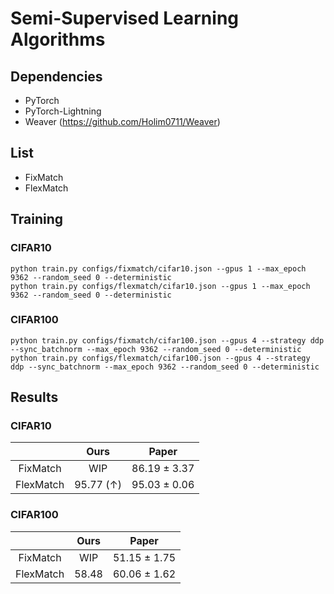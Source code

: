 # Semi-Supervised Learning Algorithms

## Dependencies
- PyTorch
- PyTorch-Lightning
- Weaver (https://github.com/Holim0711/Weaver)

## List
- FixMatch
- FlexMatch

## Training

### CIFAR10
```
python train.py configs/fixmatch/cifar10.json --gpus 1 --max_epoch 9362 --random_seed 0 --deterministic
python train.py configs/flexmatch/cifar10.json --gpus 1 --max_epoch 9362 --random_seed 0 --deterministic
```

### CIFAR100
```
python train.py configs/fixmatch/cifar100.json --gpus 4 --strategy ddp --sync_batchnorm --max_epoch 9362 --random_seed 0 --deterministic
python train.py configs/flexmatch/cifar100.json --gpus 4 --strategy ddp --sync_batchnorm --max_epoch 9362 --random_seed 0 --deterministic
```

## Results

### CIFAR10
|           | Ours  |    Paper     |
|   :---:   | :---: |    :---:     |
|  FixMatch |  WIP  | 86.19 ± 3.37 |
| FlexMatch |  95.77 (↑) | 95.03 ± 0.06 |

### CIFAR100
|           | Ours  |    Paper     |
|   :---:   | :---: |    :---:     |
|  FixMatch |  WIP  | 51.15 ± 1.75 |
| FlexMatch | 58.48 | 60.06 ± 1.62 |

